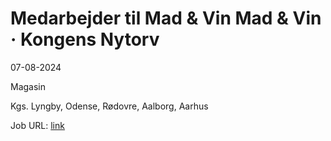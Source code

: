 # Medarbejder til Mad & Vin Mad & Vin · Kongens Nytorv
07-08-2024

Magasin

Kgs. Lyngby, Odense, Rødovre, Aalborg, Aarhus

Job URL: [link](https://karriere.magasin.dk/jobs/2567306-medarbejder-til-mad-vin)


